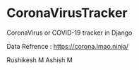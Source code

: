 # CoronaVirusTracker
CoronaVirus or COVID-19 tracker in Django 

Data Refrence :  https://corona.lmao.ninja/

Rushikesh M
Ashish M
